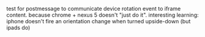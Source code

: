 test for postmessage to communicate device rotation event to iframe content.
because chrome + nexus 5 doesn't "just do it".
interesting learning: iphone doesn't fire an orientation change when turned upside-down (but ipads do)
